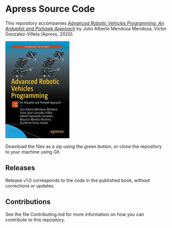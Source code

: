 # Apress Source Code

This repository accompanies [*Advanced Robotic Vehicles Programming: An Ardupilot and Pixhawk Approach*](https://www.apress.com/9781484255308) by Julio Alberto Mendoza Mendoza, Victor Gonzalez-Villela (Apress, 2020).

[comment]: #cover
![Cover image](9781484255308.jpg)

Download the files as a zip using the green button, or clone the repository to your machine using Git.

## Releases

Release v1.0 corresponds to the code in the published book, without corrections or updates.

## Contributions

See the file Contributing.md for more information on how you can contribute to this repository.